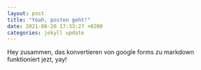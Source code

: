 ```yaml
---
layout: post
title: "Yeah, posten geht!"
date: 2021-06-20 17:33:27 +0200
categories: jekyll update
---
```






Hey zusammen, das konvertieren von google forms zu markdown funktioniert jezt, yay!
